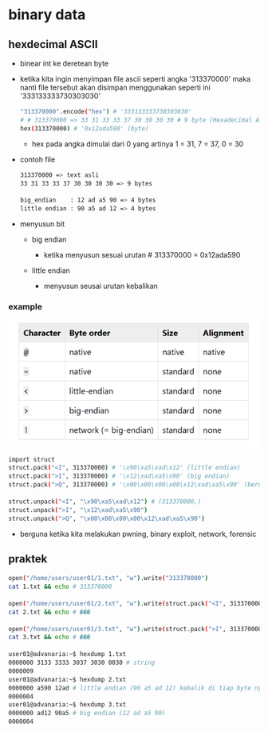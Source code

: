 # binary data
## hexdecimal ASCII 
- binear int ke deretean byte
- ketika kita ingin menyimpan file ascii seperti angka
  '313370000' maka nanti file tersebut akan disimpan menggunakan seperti ini '333133333730303030'
  ```bash
  "313370000".encode("hex") # '333133333730303030'
  # # 313370000 => 33 31 33 33 37 30 30 30 30 # 9 byte (Hexadecimal ASCII)
  hex(313370000) # '0x12ada590' (byte)
  ```
  - hex pada angka dimulai dari 0<angka> yang artinya 1 = 31, 7 = 37, 0 = 30

- contoh file
  ```bash
  313370000 => text asli
  33 31 33 33 37 30 30 30 30 => 9 bytes
  
  big_endian    : 12 ad a5 90 => 4 bytes
  little endian : 90 a5 ad 12 => 4 bytes
  ```

- menyusun bit
  - big endian
    - ketika menyusun sesuai urutan # 313370000 = 0x12ada590

  - little endian
    - menyusun seusai urutan kebalikan

### example
![alt text](docs/images/image-1.png)
```bash
import struct
struct.pack("<I", 313370000) # '\x90\xa5\xad\x12' (little endian)
struct.pack(">I", 313370000) # '\x12\xad\xa5\x90' (big endian)
struct.pack(">Q", 313370000) # '\x00\x00\x00\x00\x12\xad\xa5\x90' (berukuran 8 byte)

struct.unpack("<I", "\x90\xa5\xad\x12") # (313370000,)
struct.unpack(">I", "\x12\xad\xa5\x90")
struct.unpack(">Q", "\x00\x00\x00\x00\x12\xad\xa5\x90")
```

- berguna ketika kita melakukan pwning, binary exploit, network, forensic

## praktek
```bash
open("/home/users/user01/1.txt", "w").write("313370000")
cat 1.txt && echo # 313370000

open("/home/users/user01/2.txt", "w").write(struct.pack("<I", 313370000))
cat 2.txt && echo # ���

open("/home/users/user01/3.txt", "w").write(struct.pack(">I", 313370000))
cat 3.txt && echo # ���

user01@advanaria:~$ hexdump 1.txt
0000000 3133 3333 3037 3030 0030 # string
0000009
user01@advanaria:~$ hexdump 2.txt
0000000 a590 12ad # little endian (90 a5 ad 12) kebalik di tiap byte nya gak tau kenapa
0000004
user01@advanaria:~$ hexdump 3.txt
0000000 ad12 90a5 # big endian (12 ad a5 90)
0000004
```